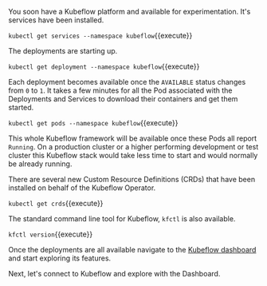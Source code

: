 You soon have a Kubeflow platform and available for experimentation. It's services have been installed.

`kubectl get services --namespace kubeflow`{{execute}}

The deployments are starting up.

`kubectl get deployment --namespace kubeflow`{{execute}}

Each deployment becomes available once the `AVAILABLE` status changes from `0` to `1`. It takes a few minutes for all the Pod associated with the Deployments and Services to download their containers and get them started.

`kubectl get pods --namespace kubeflow`{{execute}}

This whole Kubeflow framework will be available once these Pods all report `Running`. On a production cluster or a higher performing development or test cluster this Kubeflow stack would take less time to start and would normally be already running.

There are several new Custom Resource Definitions (CRDs) that have been installed on behalf of the Kubeflow Operator.

`kubectl get crds`{{execute}}

The standard command line tool for Kubeflow, `kfctl` is also available.

`kfctl version`{{execute}}

Once the deployments are all available navigate to the [Kubeflow dashboard](https://[[HOST_SUBDOMAIN]]-31380-[[KATACODA_HOST]].environments.katacoda.com/) and start exploring its features.

Next, let's connect to Kubeflow and explore with the Dashboard.
